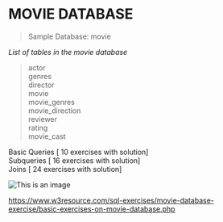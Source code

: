 # MOVIE DATABASE 

> Sample Database: movie

  *List of tables in the movie database*

> actor<br/> 
> genres<br/>
> director<br/>
> movie<br/>
> movie_genres<br/>
> movie_direction<br/>
> reviewer<br/>
> rating<br/>
> movie_cast<br/>

Basic Queries [ 10 exercises with solution] <br/>
Subqueries [ 16 exercises with solution] <br/>
Joins [ 24 exercises with solution] <br/>

![This is an image]([https://myoctocat.com/assets/images/base-octocat.svg](https://www.w3resource.com/w3r_images/movie-database.png))



https://www.w3resource.com/sql-exercises/movie-database-exercise/basic-exercises-on-movie-database.php
